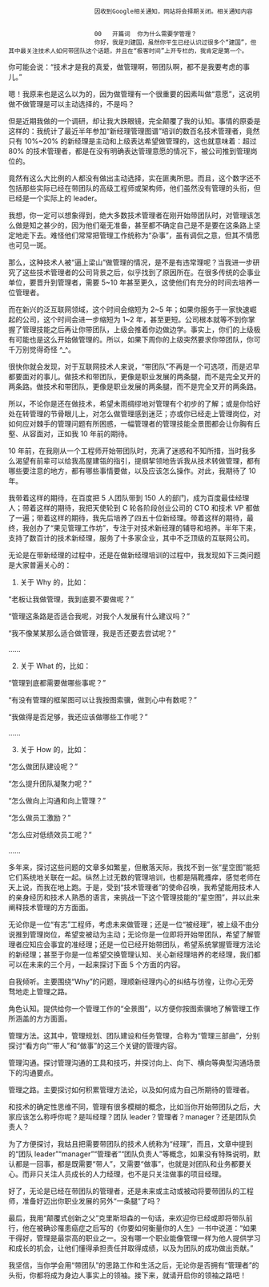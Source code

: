 
                            
                            因收到Google相关通知，网站将会择期关闭。相关通知内容
                            
                            
                            00   开篇词  你为什么需要学管理？
                            你好，我是刘建国，虽然你平生已经认识过很多个“建国”，但其中最关注技术人如何带团队这个话题，并且在“极客时间”上开专栏的，我肯定是第一个。

你可能会说：“技术才是我的真爱，做管理啊，带团队啊，都不是我要考虑的事儿。”

嗯！我原来也是这么以为的，因为做管理有一个很重要的因素叫做“意愿”，这说明做不做管理是可以主动选择的，不是吗？

但是近期我做的一个调研，却让我大跌眼镜，完全颠覆了我的认知。事情的原委是这样的：我统计了最近半年参加“新经理管理图谱”培训的数百名技术管理者，竟然只有 10%~20% 的新经理是主动和上级表达希望做管理的，这也就意味着：超过 80% 的技术管理者，都是在没有明确表达管理意愿的情况下，被公司推到管理岗位的。

竟然有这么大比例的人都没有做出主动选择，实在匪夷所思。而且，这个数字还不包括那些实际已经在带团队的高级工程师或架构师，他们虽然没有管理的头衔，但已经是一个实际上的 leader。

我想，你一定可以想象得到，绝大多数技术管理者在刚开始带团队时，对管理该怎么做是知之甚少的，因为他们毫无准备，甚至都不确定自己是不是要在这条路上坚定地走下去。难怪他们常常把管理工作统称为“杂事”，虽有调侃之意，但其不情愿也可见一斑。

那么，这种技术人被“逼上梁山”做管理的情况，是不是有违常理呢？当我进一步研究了这些技术管理者的公司背景之后，似乎找到了原因所在。在很多传统的企事业单位，要晋升到管理者，需要 5~10 年甚至更久，这使他们有充分的时间去培养一位管理者。

而在新兴的泛互联网领域，这个时间会缩短为 2~5 年；如果你服务于一家快速崛起的公司，这个时间会进一步缩短为 1~2 年，甚至更短。公司根本就等不到你掌握了管理技能之后再让你带团队，上级会推着你边做边学。事实上，你们的上级极有可能也是这么开始做管理的。所以，如果下周你的上级突然要求你带团队，你可千万别觉得奇怪 ^_^。

很快你就会发现，对于互联网技术人来说，“带团队”不再是一个可选项，而是迟早都要面对的事儿。做技术和带团队，更像是职业发展的两条腿，而不是完全叉开的两条路。做技术和带团队，更像是职业发展的两条腿，而不是完全叉开的两条路。

所以，不论你是还在做技术，希望未雨绸缪地对管理有个初步的了解；或是你恰好处在转管理的节骨眼儿上，对怎么做管理感到迷茫；亦或你已经走上管理岗位，对如何应对棘手的管理问题有所困惑，一幅管理者的管理技能全景图都会让你胸有丘壑、从容面对，正如我 10 年前的期待。

10 年前，在我刚从一个工程师开始带团队时，充满了迷惑和不知所措，当时我多么渴望有前辈可以给我高屋建瓴的指引，提纲挈领地告诉我从技术转做管理，都有哪些要注意的地方，都有哪些事情要做，以及应该怎么操作。对此，我期待了 10 年。

我带着这样的期待，在百度把 5 人团队带到 150 人的部门，成为百度最佳经理人；带着这样的期待，我把天使轮到 C 轮各阶段创业公司的 CTO 和技术 VP 都做了一遍；带着这样的期待，我先后培养了四五十位新经理。带着这样的期待，最终，我创办了“果见管理工作坊”，专注于对技术新经理的辅导和培养。半年下来，支持了数百计的技术新经理，服务了十多家企业，其中不乏顶级的互联网公司。

无论是在带新经理的过程中，还是在做新经理培训的过程中，我发现如下三类问题是大家普遍关心的：

1. 关于 Why 的，比如：

“老板让我做管理，我到底要不要做呢？”

“管理这条路是否适合我呢，对我个人发展有什么建议吗？”

“我不像某某那么适合做管理，我是否还要去尝试呢？”

……

2. 关于 What 的，比如：

“管理到底都需要做哪些事呢？”

“有没有管理的框架图可以让我按图索骥，做到心中有数呢？”

“我做得是否足够，我还应该做哪些工作呢？”

……

3. 关于 How 的，比如：

“怎么做团队建设呢？”

“怎么提升团队凝聚力呢？”

“怎么做向上沟通和向上管理？”

“怎么做员工激励？”

“怎么应对低绩效员工呢？”

……

多年来，探讨这些问题的文章多如繁星，但散落天际，我找不到一张“星空图”能把它们系统地关联在一起。纵然上过无数的管理培训，也都是隔靴搔痒，感觉老师在天上说，而我在地上跑。于是，受到“技术管理者”的使命召唤，我希望能用技术人的亲身经历和技术人熟悉的语言，来挑战一下这个管理技能的“星空图”，并以此来阐释技术管理的方方面面。

无论你是一位“有志”工程师，考虑未来做管理；还是一位“被经理”，被上级不由分说推到管理岗位，希望变被动为主动；无论你是一位即将开始带团队，希望了解管理者应知应会事宜的准经理；还是一位已经开始带团队，希望系统掌握管理方法论的新经理；甚至于你是一位希望交换管理认知、关心新经理培养的老经理，我们都可以在未来的三个月，一起来探讨下面 5 个方面的内容。

自我倾听。主要围绕“Why”的问题，理顺新经理内心的纠结与彷徨，让你心无旁骛地走上管理之路。

角色认知。提供给你一个管理工作的“全景图”，以方便你按图索骥地了解管理工作所涵盖的方方面面。

管理方法。这其中，管理规划、团队建设和任务管理，合称为“管理三部曲”，分别探讨“看方向”“带人”和“做事”的这三个关键的管理内容。

管理沟通。探讨管理沟通的工具和技巧，并探讨向上、向下、横向等典型沟通场景下的沟通要点。

管理之路。主要探讨如何积累管理方法论，以及如何成为自己所期待的管理者。

和技术的确定性思维不同，管理有很多模糊的概念，比如当你开始带团队之后，大家应该怎么称呼你呢？是叫经理？团队 leader？管理者？manager？还是团队负责人？

为了方便探讨，我姑且把需要带团队的技术人统称为“经理”，而且，文章中提到的“团队 leader”“manager”“管理者”“团队负责人”等概念，如果没有特殊说明，默认都是一回事，都是既需要“带人”，又需要“做事”，也就是对团队和业务都要关心。而非只关注人员成长的人力经理，也不是只关注做事的项目经理。

好了，无论是已经在带团队的管理者，还是未来或主动或被动将要带团队的工程师，准备好迈出你职业发展的另外“一条腿”了吗？

最后，我用“颠覆式创新之父”克里斯坦森的一句话，来欢迎你已经或即将带队前行，他在被确诊罹患癌症之后写的《你要如何衡量你的人生》一书中说道：“如果干得好，管理是最崇高的职业之一。没有哪一个职业能像管理一样为他人提供学习和成长的机会，让他们懂得承担责任并取得成绩，以及为团队的成功做出贡献。”

我坚信，当你学会用“带团队”的思路工作和生活之后，无论你是否拥有“管理者”的头衔，你都将成为身边人事实上的领袖。接下来，就请开启你的领袖之路吧！

                        
                        
                            